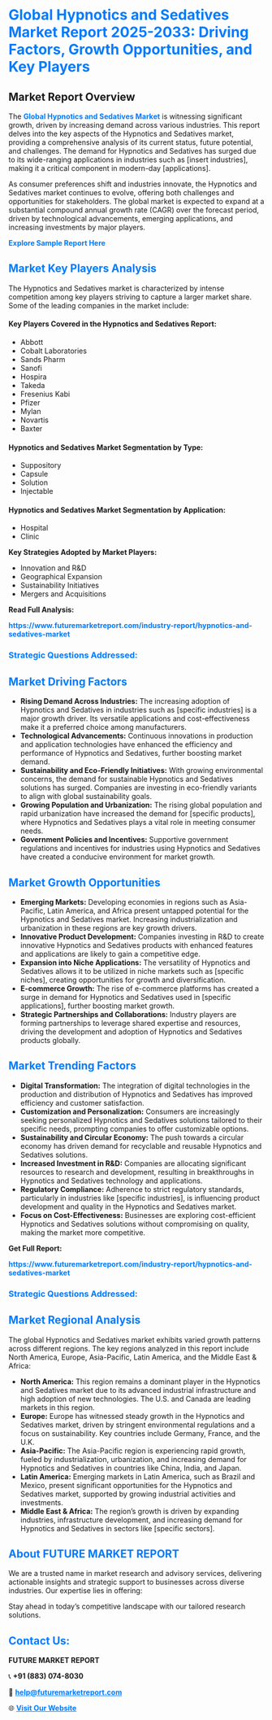 <h1 style="color: #007BFF;">Global Hypnotics and Sedatives Market Report 2025-2033: Driving Factors, Growth Opportunities, and Key Players</h1>

<section id="overview">
<h2>Market Report Overview</h2>
<p>The <a href="https://www.futuremarketreport.com/industry-report/hypnotics-and-sedatives-market" style="color: #007BFF; text-decoration: none;"><strong>Global Hypnotics and Sedatives Market</strong></a> is witnessing significant growth, driven by increasing demand across various industries. This report delves into the key aspects of the Hypnotics and Sedatives market, providing a comprehensive analysis of its current status, future potential, and challenges. The demand for Hypnotics and Sedatives has surged due to its wide-ranging applications in industries such as [insert industries], making it a critical component in modern-day [applications].</p>
<p>As consumer preferences shift and industries innovate, the Hypnotics and Sedatives market continues to evolve, offering both challenges and opportunities for stakeholders. The global market is expected to expand at a substantial compound annual growth rate (CAGR) over the forecast period, driven by technological advancements, emerging applications, and increasing investments by major players.</p>
</section>

<section id="overview">
<p><a href="https://www.futuremarketreport.com/request-sample/reportId=55606" style="color: #007BFF; text-decoration: none;"><strong>Explore Sample Report Here</strong></a></p>
</section>

<section id="key-players">
<h2 style="color: #007BFF;">Market Key Players Analysis</h2>
<p>The Hypnotics and Sedatives market is characterized by intense competition among key players striving to capture a larger market share. Some of the leading companies in the market include:</p>
<h4>Key Players Covered in the Hypnotics and Sedatives Report:</h4>
<ul><li>Abbott</li><li>Cobalt Laboratories</li><li>Sands Pharm</li><li>Sanofi</li><li>Hospira</li><li>Takeda</li><li>Fresenius Kabi</li><li>Pfizer</li><li>Mylan</li><li>Novartis</li><li>Baxter</li></ul>
<h4>Hypnotics and Sedatives Market Segmentation by Type:</h4>
<ul><li>Suppository</li><li>Capsule</li><li>Solution</li><li>Injectable</li></ul>

<h4>Hypnotics and Sedatives Market Segmentation by Application:</h4>
<ul><li>Hospital</li><li>Clinic</li></ul>
<p><strong>Key Strategies Adopted by Market Players:</strong></p>
<ul>
<li>Innovation and R&D</li>
<li>Geographical Expansion</li>
<li>Sustainability Initiatives</li>
<li>Mergers and Acquisitions</li>
</ul>
</section>

<section>
<p><strong>Read Full Analysis: </strong></p><a href="https://www.futuremarketreport.com/industry-report/hypnotics-and-sedatives-market" style="color: #007BFF; text-decoration: none;"><strong>https://www.futuremarketreport.com/industry-report/hypnotics-and-sedatives-market</strong></a>
<h3 style="color: #007BFF;">Strategic Questions Addressed:</h3>
</section>

<section id="driving-factors">
<h2 style="color: #007BFF;">Market Driving Factors</h2>
<ul>
<li><strong>Rising Demand Across Industries:</strong> The increasing adoption of Hypnotics and Sedatives in industries such as [specific industries] is a major growth driver. Its versatile applications and cost-effectiveness make it a preferred choice among manufacturers.</li>
<li><strong>Technological Advancements:</strong> Continuous innovations in production and application technologies have enhanced the efficiency and performance of Hypnotics and Sedatives, further boosting market demand.</li>
<li><strong>Sustainability and Eco-Friendly Initiatives:</strong> With growing environmental concerns, the demand for sustainable Hypnotics and Sedatives solutions has surged. Companies are investing in eco-friendly variants to align with global sustainability goals.</li>
<li><strong>Growing Population and Urbanization:</strong> The rising global population and rapid urbanization have increased the demand for [specific products], where Hypnotics and Sedatives plays a vital role in meeting consumer needs.</li>
<li><strong>Government Policies and Incentives:</strong> Supportive government regulations and incentives for industries using Hypnotics and Sedatives have created a conducive environment for market growth.</li>
</ul>
</section>

<section id="growth-opportunities">
<h2 style="color: #007BFF;">Market Growth Opportunities</h2>
<ul>
<li><strong>Emerging Markets:</strong> Developing economies in regions such as Asia-Pacific, Latin America, and Africa present untapped potential for the Hypnotics and Sedatives market. Increasing industrialization and urbanization in these regions are key growth drivers.</li>
<li><strong>Innovative Product Development:</strong> Companies investing in R&D to create innovative Hypnotics and Sedatives products with enhanced features and applications are likely to gain a competitive edge.</li>
<li><strong>Expansion into Niche Applications:</strong> The versatility of Hypnotics and Sedatives allows it to be utilized in niche markets such as [specific niches], creating opportunities for growth and diversification.</li>
<li><strong>E-commerce Growth:</strong> The rise of e-commerce platforms has created a surge in demand for Hypnotics and Sedatives used in [specific applications], further boosting market growth.</li>
<li><strong>Strategic Partnerships and Collaborations:</strong> Industry players are forming partnerships to leverage shared expertise and resources, driving the development and adoption of Hypnotics and Sedatives products globally.</li>
</ul>
</section>

<section id="trending-factors">
<h2 style="color: #007BFF;">Market Trending Factors</h2>
<ul>
<li><strong>Digital Transformation:</strong> The integration of digital technologies in the production and distribution of Hypnotics and Sedatives has improved efficiency and customer satisfaction.</li>
<li><strong>Customization and Personalization:</strong> Consumers are increasingly seeking personalized Hypnotics and Sedatives solutions tailored to their specific needs, prompting companies to offer customizable options.</li>
<li><strong>Sustainability and Circular Economy:</strong> The push towards a circular economy has driven demand for recyclable and reusable Hypnotics and Sedatives solutions.</li>
<li><strong>Increased Investment in R&D:</strong> Companies are allocating significant resources to research and development, resulting in breakthroughs in Hypnotics and Sedatives technology and applications.</li>
<li><strong>Regulatory Compliance:</strong> Adherence to strict regulatory standards, particularly in industries like [specific industries], is influencing product development and quality in the Hypnotics and Sedatives market.</li>
<li><strong>Focus on Cost-Effectiveness:</strong> Businesses are exploring cost-efficient Hypnotics and Sedatives solutions without compromising on quality, making the market more competitive.</li>
</ul>
</section>

<section>
<p><strong>Get Full Report: </strong></p><a href="https://www.futuremarketreport.com/industry-report/hypnotics-and-sedatives-market" style="color: #007BFF; text-decoration: none;"><strong>https://www.futuremarketreport.com/industry-report/hypnotics-and-sedatives-market</strong></a>
<h3 style="color: #007BFF;">Strategic Questions Addressed:</h3>
</section>


<section id="regional-analysis">
<h2 style="color: #007BFF;">Market Regional Analysis</h2>
<p>The global Hypnotics and Sedatives market exhibits varied growth patterns across different regions. The key regions analyzed in this report include North America, Europe, Asia-Pacific, Latin America, and the Middle East & Africa:</p>
<ul>
<li><strong>North America:</strong> This region remains a dominant player in the Hypnotics and Sedatives market due to its advanced industrial infrastructure and high adoption of new technologies. The U.S. and Canada are leading markets in this region.</li>
<li><strong>Europe:</strong> Europe has witnessed steady growth in the Hypnotics and Sedatives market, driven by stringent environmental regulations and a focus on sustainability. Key countries include Germany, France, and the U.K.</li>
<li><strong>Asia-Pacific:</strong> The Asia-Pacific region is experiencing rapid growth, fueled by industrialization, urbanization, and increasing demand for Hypnotics and Sedatives in countries like China, India, and Japan.</li>
<li><strong>Latin America:</strong> Emerging markets in Latin America, such as Brazil and Mexico, present significant opportunities for the Hypnotics and Sedatives market, supported by growing industrial activities and investments.</li>
<li><strong>Middle East & Africa:</strong> The region’s growth is driven by expanding industries, infrastructure development, and increasing demand for Hypnotics and Sedatives in sectors like [specific sectors].</li>
</ul>
</section>

<footer>
<h2 style="color: #007BFF;">About FUTURE MARKET REPORT</h2>
<p>We are a trusted name in market research and advisory services, delivering actionable insights and strategic support to businesses across diverse industries. Our expertise lies in offering:</p>

<p>Stay ahead in today’s competitive landscape with our tailored research solutions.</p>

<h2 style="color: #007BFF;">Contact Us:</h2>
<p><strong>FUTURE MARKET REPORT</strong></p>
<p>📞 <strong>+91 (883) 074-8030</strong></p>
<p>📧 <strong><a href="mailto:help@futuremarketreport.com" style="color: #007BFF;">help@futuremarketreport.com</a></strong></p>
<p>🌐 <strong><a href="https://www.futuremarketreport.com/" style="color: #007BFF;">Visit Our Website</a></strong></p>
</footer>